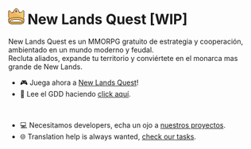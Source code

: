 # ![](https://raw.githubusercontent.com/newlands-quest/.github/main/resources/icon.png) New Lands Quest [WIP]
New Lands Quest es un MMORPG gratuito de estrategia y cooperación, ambientado en un mundo moderno y feudal. <br>
Recluta aliados, expande tu territorio y conviértete en el monarca mas grande de New Lands.

* 🎮 Juega ahora a [New Lands Quest](https://newlands.quest)!
* 📝 Lee el GDD haciendo [click aquí](https://github.com/newlands-quest/.github/blob/main/gdd.md).
<br>

* 💻 Necesitamos developers, echa un ojo a [nuestros proyectos](https://github.com/orgs/newlands-quest/projects?type=beta).
* 🌐 Translation help is always wanted, [check our tasks](https://github.com/orgs/newlands-quest/projects?type=beta).
